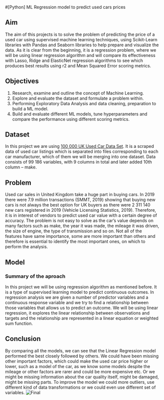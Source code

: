 #[Python] ML Regression model to predict used cars prices
## Aim
The aim of this projects is to solve the problem of predicting the price of a used car using supervised machine learning techniques, using Scikit-Learn libraries with Pandas and Seaborn libraries to help prepare and visualize the data. As it is clear from the beginning, it is a regression problem, where we will be using linear regression algorithm and will compare its effectiveness with Lasso, Ridge and ElasticNet regression algorithms to see which produces best results using r2 and Mean Squared Error scoring metrics.

## Objectives
1. Research, examine and outline the concept of Machine Learning.
2. Explore and evaluate the dataset and formulate a problem within.
3. Performing Exploratory Data Analysis and data cleaning, preparation to build a ML model.
4. Build and evaluate different ML models, tune hyperparameters and compare the performance using different scoring metrics.

## Dataset
In this project we are using [100 000 UK Used Car Data Set](https://www.kaggle.com/adityadesai13/used-car-dataset-ford-and-mercedes). It is a scraped data of used car listings which is separated into files corresponding to each car manufacturer, which of them we will be merging into one dataset. Data consists of 99 186 variables, with 9 columns in total and later added 10th column – make.

## Problem
Used car sales in United Kingdom take a huge part in buying cars. In 2019 there were 7.9 million transactions (SMMT, 2019) showing that buying new cars is not always the best option for UK buyers as there were 2 311 140 new cars registered in 2019 (Vehicle Licensing Statistics, 2019). Therefore, it is in interest of vendors to predict used car value with a certain degree of accuracy. The problem is not easy to solve as the car’s value depends on many factors such as make, the year it was made, the mileage it was driven, the size of engine, the type of transmission and so on. Not all of the features have same importance, some are more important than others and therefore is essential to identify the most important ones, on which to perform the analysis.

## Model
### Summary of the aproach
In this project we will be using regression algorithm as mentioned before. It is a type of supervised learning model to predict continuous outcomes. In regression analysis we are given a number of predictor variables and a continuous response variable and we try to find a relationship between those variables that allows us to predict an outcome.
We will be using linear regression, it explores the linear relationship between observations and targets and the relationship are represented in a linear equation or weighted sum function.

## Conclusion
By comparing all the models, we can see that the Linear Regression model performed the best closely followed by others. We could have been missing other important factors, which could make the used car price higher or lower, such as a model of the car, as we know some models despite the mileage or other factors are rarer and could be more expensive etc. Or we might be missing information about the car quality itself, might be damaged, might be missing parts. To improve the model we could more outliers, use different kind of data transformations or we could even use different set of variables.
![Final](https://i.ibb.co/2ym1sLL/image.png "Model performance comparison")

